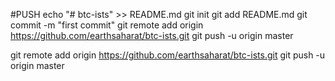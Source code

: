 #PUSH
echo "# btc-ists" >> README.md
git init
git add README.md
git commit -m "first commit"
git remote add origin https://github.com/earthsaharat/btc-ists.git
git push -u origin master

git remote add origin https://github.com/earthsaharat/btc-ists.git
git push -u origin master
